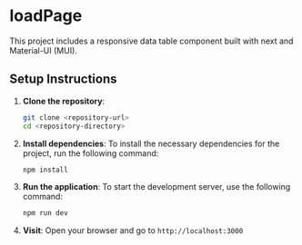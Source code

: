 # loadPage
This project includes a responsive data table component built with next and Material-UI (MUI).

## Setup Instructions

1. **Clone the repository**:
   ```bash
   git clone <repository-url>
   cd <repository-directory>
   
2.  **Install dependencies**: To install the necessary dependencies for the project, run the following command:
    ```bash
    npm install

3. **Run the application**: To start the development server, use the following command:
   ```bash
   npm run dev

4. **Visit**: Open your browser and go to ```http://localhost:3000```
